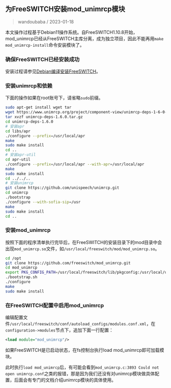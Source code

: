 ## 为FreeSWITCH安装mod_unimrcp模块

> wandoubaba / 2023-01-18

本文操作过程基于Debian11操作系统。自FreeSWITCH1.10.8开始，mod_unimrcp已经从FreeSWITCH主库分离，成为独立项目，因此不能再用`make mod_unimrcp-install`命令安装模块了。

### 确保FreeSWITCH已经安装成功

安装过程请参见[Debian编译安装FreeSWITCH](debian.html)。

### 安装unimrcp和依赖

下面的操作如果在root账号下，请省略`sudo`前缀。

```sh
sudo apt-get install wget tar
wget https://www.unimrcp.org/project/component-view/unimrcp-deps-1-6-0-tar-gz/download -O unimrcp-deps-1.6.0.tar.gz
tar xvzf unimrcp-deps-1.6.0.tar.gz
cd unimrcp-deps-1.6.0
# 安装apr
cd libs/apr
./configure --prefix=/usr/local/apr
make
sudo make install
cd ..
# 安装apr-util
cd apr-util
./configure --prefix=/usr/local/apr --with-apr=/usr/local/apr
make
sudo make install
cd ../../..
# 安装unimrcp
git clone https://github.com/unispeech/unimrcp.git
cd unimrcp
./bootstrap
./configure --with-sofia-sip=/usr
make
sudo make install
cd ..
```

### 安装mod_unimrcp

按照下面的程序清单执行完毕后，在FreeSWITCH的安装目录下的mod目录中会出现`mod_unimrcp.so`文件，如`/usr/local/freeswitch/mod/mod_unimrcp.so`。

```sh
cd /opt
git clone https://github.com/freeswitch/mod_unimrcp.git
cd mod_unimrcp
export PKG_CONFIG_PATH=/usr/local/freeswitch/lib/pkgconfig:/usr/local/unimrcp/lib/pkgconfig
./bootstrap.sh
./configure
make
sudo make install
```

### 在FreeSWITCH配置中启用mod_unimrcp

编辑配置文件`/usr/local/freeswitch/conf/autoload_configs/modules.conf.xml`，在`configuration->modules`节点下，追加下面一行配置：

```xml
<load module="mod_unimrcp"/>
```

如果FreeSWITCH是已启动状态，在fs控制台执行load mod_unimrcp即可加载模块。

此时执行`load mod_unimrcp`后，有可能会看到`mod_unimrcp.c:3893 Could not open unimrcp.conf`之类的报错，那是因为我们还没有对unimrcp模块做具体配置，后面会有专门的文档介绍unimrcp模块的具体使用。
